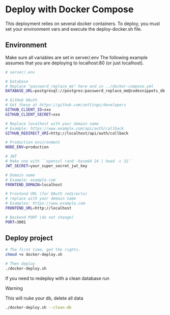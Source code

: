 # Deploy with Docker Compose
This deployment relies on several docker containers.
To deploy, you must set your environment vars and execute the deploy-docker.sh file.

## Environment
Make sure all variables are set in server/.env
The following example assumes that you are deploying to localhost:80 (or just localhost).

```bash
# server/.env

# Database
# Replace "password_replace_me" here and in ../docker-compose.yml
DATABASE_URL=postgresql://postgres:password_replace_me@codesnippets_db:5432/snippetslibrary

# GitHub OAuth
# Get these at https://github.com/settings/developers
GITHUB_CLIENT_ID=xxx
GITHUB_CLIENT_SECRET=xxx

# Replace localhost with your domain name
# Example: https://www.example.com/api/auth/callback
GITHUB_REDIRECT_URI=http://localhost/api/auth/callback

# Production environment
NODE_ENV=production

# JWT
# Make one with ``openssl rand -base64 24 | head -c 32``
JWT_SECRET=your_super_secret_jwt_key

# Domain name
# Example: example.com
FRONTEND_DOMAIN=localhost

# Frontend URL (for OAuth redirects)
# replace with your demain name
# Examples: https://www.example.com
FRONTEND_URL=http://localhost

# Backend PORT (do not change)
PORT=3001
```

## Deploy project
```bash
# The first time, get the rights.
chmod +x docker-deploy.sh

# Then deploy
./docker-deploy.sh
```

If you need to redeploy with a clean database run
> [!WARNING]  
> This will nuke your db, delete all data
```bash
./docker-deploy.sh --clean-db
```
